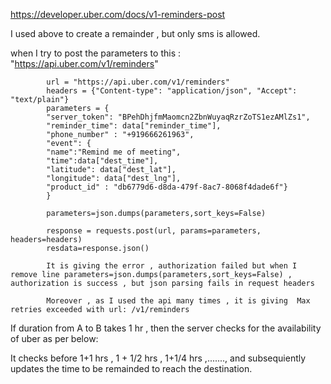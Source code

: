 

https://developer.uber.com/docs/v1-reminders-post


I used above to create a remainder , but only sms is allowed.

when I try to post the parameters to this :  "https://api.uber.com/v1/reminders"

            url = "https://api.uber.com/v1/reminders"
            headers = {"Content-type": "application/json", "Accept": "text/plain"}           
            parameters = {
            "server_token": "BPehDhjfmMaomcn2ZbnWuyaqRzrZoTS1ezAMlZs1",                              
            "reminder_time": data["reminder_time"],
            "phone_number" : "+919666261963",
            "event": {
            "name":"Remind me of meeting",
            "time":data["dest_time"],
            "latitude": data["dest_lat"],
            "longitude": data["dest_lng"],
            "product_id" : "db6779d6-d8da-479f-8ac7-8068f4dade6f"}
            }

            parameters=json.dumps(parameters,sort_keys=False)     
           
            response = requests.post(url, params=parameters, headers=headers)
            resdata=response.json()

            It is giving the error , authorization failed but when I remove line parameters=json.dumps(parameters,sort_keys=False) , authorization is success , but json parsing fails in request headers

            Moreover , as I used the api many times , it is giving  Max retries exceeded with url: /v1/reminders




If duration from A to B takes 1 hr , then the server checks for the availability of uber as per below:

It checks  before 1+1  hrs , 1 + 1/2 hrs , 1+1/4 hrs ,......., and subsequiently updates the time to be remainded to reach the destination.